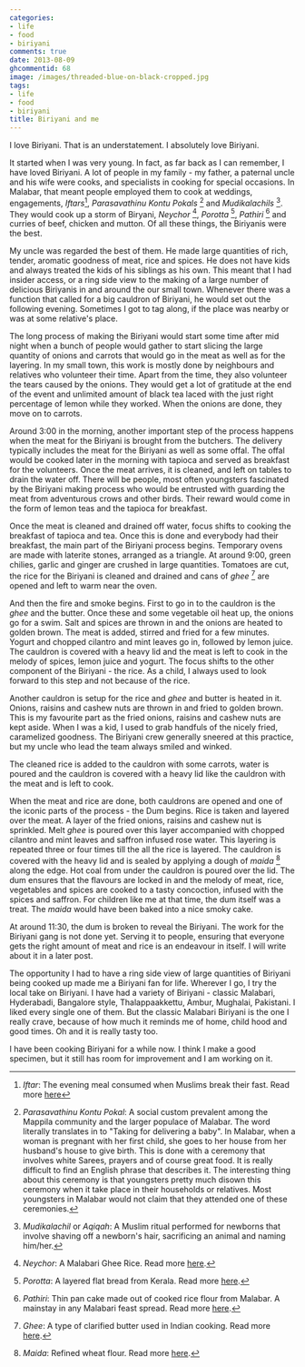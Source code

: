 ```yaml
---
categories:
- life
- food
- biriyani
comments: true
date: 2013-08-09
ghcommentid: 68
image: /images/threaded-blue-on-black-cropped.jpg
tags:
- life
- food
- biriyani
title: Biriyani and me
---
```


I love Biriyani. That is an understatement. I absolutely love Biriyani.

It started when I was very young. In fact, as far back as I can remember, I have loved Biriyani. A lot of people in my family - my father, a paternal uncle and his wife were cooks, and specialists in cooking for special occasions. In Malabar, that meant people employed them to cook at weddings, engagements, _Iftars_[^1], _Parasavathinu Kontu Pokals_ [^2] and _Mudikalachils_ [^3]. They would cook up a storm of Biryani, _Neychor_ [^4], _Porotta_ [^5], _Pathiri_ [^6] and curries of beef, chicken and mutton. Of all these things, the Biriyanis were the best.

<!--more-->

My uncle was regarded the best of them. He made large quantities of rich, tender, aromatic goodness of meat, rice and spices. He does not have kids and always treated the kids of his siblings as his own. This meant that I had insider access, or a ring side view to the making of a large number of delicious Biriyanis in and around the our small town. Whenever there was a function that called for a big cauldron of Biriyani, he would set out the following evening. Sometimes I got to tag along, if the place was nearby or was at some relative's place.

The long process of making the Biriyani would start some time after mid night when a bunch of people would gather to start slicing the large quantity of onions and carrots that would go in the meat as well as for the layering. In my small town, this work is mostly done by neighbours and relatives who volunteer their time. Apart from the time, they also volunteer the tears caused by the onions. They would get a lot of gratitude at the end of the event and unlimited amount of black tea laced with the just right percentage of lemon while they worked. When the onions are done, they move on to carrots.

Around 3:00 in the morning, another important step of the process happens when the meat for the Biriyani is brought from the butchers. The delivery typically includes the meat for the Biriyani as well as some offal. The offal would be cooked later in the morning with tapioca and served as breakfast for the volunteers. Once the meat arrives, it is cleaned, and left on tables to drain the water off. There will be people, most often youngsters fascinated by the Biriyani making process who would be entrusted with guarding the meat from adventurous crows and other birds. Their reward would come in the form of lemon teas and the tapioca for breakfast.

Once the meat is cleaned and drained off water, focus shifts to cooking the breakfast of tapioca and tea. Once this is done and everybody had their breakfast, the main part of the Biriyani process begins. Temporary ovens are made with laterite stones, arranged as a triangle. At around 9:00, green chilies, garlic and ginger are crushed in large quantities. Tomatoes are cut, the rice for the Biriyani is cleaned and drained and cans of _ghee_ [^7] are opened and left to warm near the oven.

And then the fire and smoke begins. First to go in to the cauldron is the _ghee_ and the butter. Once these and some vegetable oil heat up, the onions go for a swim. Salt and spices are thrown in and the onions are heated to golden brown. The meat is added, stirred and fried for a few minutes. Yogurt and chopped cilantro and mint leaves go in, followed by lemon juice. The cauldron is covered with a heavy lid and the meat is left to cook in the melody of spices, lemon juice and yogurt. The focus shifts to the other component of the Biriyani - the rice. As a child, I always used to look forward to this step and not because of the rice.

Another cauldron is setup for the rice and _ghee_ and butter is heated in it. Onions, raisins and cashew nuts are thrown in and fried to golden brown. This is my favourite part as the fried onions, raisins and cashew nuts are kept aside. When I was a kid, I used to grab handfuls of the nicely fried, caramelized goodness. The Biriyani crew generally sneered at this practice, but my uncle who lead the team always smiled and winked.

The cleaned rice is added to the cauldron with some carrots, water is poured and the cauldron is covered with a heavy lid like the cauldron with the meat and is left to cook.

When the meat and rice are done, both cauldrons are opened and one of the iconic parts of the process - the Dum begins. Rice is taken and layered over the meat. A layer of the fried onions, raisins and cashew nut is sprinkled. Melt _ghee_ is poured over this layer accompanied with chopped cilantro and mint leaves and saffron infused rose water. This layering is repeated three or four times till the all the rice is layered. The cauldron is covered with the heavy lid and is sealed by applying a dough of _maida_ [^8] along the edge. Hot coal from under the cauldron is poured over the lid. The dum ensures that the flavours are locked in and the melody of meat, rice, vegetables and spices are cooked to a tasty concoction, infused with the spices and saffron. For children like me at that time, the dum itself was a treat. The _maida_ would have been baked into a nice smoky cake.

At around 11:30, the dum is broken to reveal the Biriyani. The work for the Biriyani gang is not done yet. Serving it to people, ensuring that everyone gets the right amount of meat and rice is an endeavour in itself. I will write about it in a later post.

The opportunity I had to have a ring side view of large quantities of Biriyani being cooked up made me a Biriyani fan for life. Wherever I go, I try the local take on Biriyani. I have had a variety of Biriyani - classic Malabari, Hyderabadi, Bangalore style, Thalappaakkettu, Ambur, Mughalai, Pakistani. I liked every single one of them. But the classic Malabari Biriyani is the one I really crave, because of how much it reminds me of home, child hood and good times. Oh and it is really tasty too.

I have been cooking Biriyani for a while now. I think I make a good specimen, but it still has room for improvement and I am working on it.

[^1]: _Iftar_: The evening meal consumed when Muslims break their fast. Read more [here](http://en.wikipedia.org/wiki/Iftar)
[^2]: _Parasavathinu Kontu Pokal_: A social custom prevalent among the Mappila community and the larger populace of Malabar. The word literally translates in to "Taking for delivering a baby". In Malabar, when a woman is pregnant with her first child, she goes to her house from her husband's house to give birth. This is done with a ceremony that involves white Sarees, prayers and of course great food. It is really difficult to find an English phrase that describes it. The interesting thing about this ceremony is that youngsters pretty much disown this ceremony when it take place in their households or relatives. Most youngsters in Malabar would not claim that they attended one of these ceremonies.
[^3]: _Mudikalachil_ or _Aqiqah_: A Muslim ritual performed for newborns that involve shaving off a newborn's hair, sacrificing an animal and naming him/her.
[^4]: _Neychor_: A Malabari Ghee Rice. Read more [here](http://shabscuisine.blogspot.com/2008/10/ghee-rice-neychor.html).
[^5]: _Porotta_: A layered flat bread from Kerala. Read more [here](http://riascollection.blogspot.com/2013/04/homemade-kerala-porotta-with-video.html).
[^6]: _Pathiri_: Thin pan cake made out of cooked rice flour from Malabar. A mainstay in any Malabari feast spread. Read more [here](http://en.wikipedia.org/wiki/Pathiri).
[^7]: _Ghee_: A type of clarified butter used in Indian cooking. Read more [here](http://en.wikipedia.org/wiki/Ghee).
[^8]: _Maida_: Refined wheat flour. Read more [here](http://en.wikipedia.org/wiki/Maida_flour).